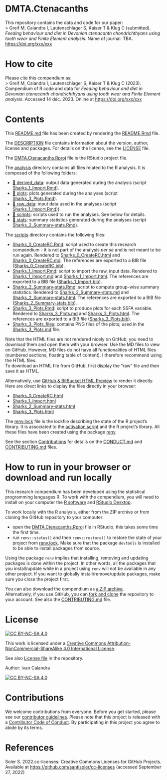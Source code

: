 
<!-- README.md is generated from README.Rmd. Please edit that file -->

# DMTA.Ctenacanths

This repository contains the data and code for our paper:  
\> Greif M, Calandra I, Lautenschlager S, Kaiser T & Klug C (submitted).
*Feeding behaviour and diet in Devonian ctenacanth chondrichthyans using
tooth wear and Finite Element analysis*. Name of journal: TBA.
<https://doi.org/xxx/xxx>

# How to cite

Please cite this compendium as:  
\> Greif M, Calandra I, Lautenschlager S, Kaiser T & Klug C (2023).
Compendium of R code and data for *Feeding behaviour and diet in
Devonian ctenacanth chondrichthyans using tooth wear and Finite Element
analysis*. Accessed 14 déc. 2023. Online at <https://doi.org/xxx/xxx>

# Contents

This [README.md](/README.md) file has been created by rendering the
[README.Rmd](/README.Rmd) file.

The [DESCRIPTION](/DESCRIPTION) file contains information about the
version, author, license and packages. For details on the license, see
the [LICENSE](/LICENSE) file.

The [DMTA.Ctenacanths.Rproj](/DMTA.Ctenacanths.Rproj) file is the
RStudio project file.

The [analysis](/analysis) directory contains all files related to the R
analysis. It is composed of the following folders:

- [:file_folder: derived_data](/analysis/derived_data): output data
  generated during the analysis (script
  [Sharks_1_Import.Rmd](/analysis/scripts/Sharks_1_Import.Rmd)).  
- [:file_folder: plots](/analysis/plots): plots generated during the
  analyses (script
  [Sharks_3_Plots.Rmd](/analysis/scripts/Sharks_3_Plots.Rmd)).  
- [:file_folder: raw_data](/analysis/raw_data): input data used in the
  analyses (script
  [Sharks_1_Import.Rmd](/analysis/scripts/Sharks_1_Import.Rmd))).  
- [:file_folder: scripts](/analysis/scripts): scripts used to run the
  analyses. See below for details.  
- [:file_folder: stats](/analysis/stats): summary statistics generated
  during the analyses (script
  [Sharks_2_Summary-stats.Rmd](/analysis/scripts/Sharks_2_Summary-stats.Rmd)).

The [scripts](/analysis/scripts) directory contains the following files:

- [Sharks_0_CreateRC.Rmd](/analysis/scripts/Sharks_0_CreateRC.Rmd):
  script used to create this research compendium - it is not part of the
  analysis *per se* and is not meant to be run again. Rendered to
  [Sharks_0_CreateRC.html](/analysis/scripts/Sharks_0_CreateRC.html) and
  [Sharks_0_CreateRC.md](/analysis/scripts/Sharks_0_CreateRC.md). The
  references are exported to a BIB file
  ([Sharks_0_CreateRC.bib](/analysis/scripts/Sharks_0_CreateRC.bib)).  
- [Sharks_1_Import.Rmd](/analysis/scripts/Sharks_1_Import.Rmd): script
  to import the raw, input data. Rendered to
  [Sharks_1_Import.md](/analysis/scripts/Sharks_1_Import.md) and
  [Sharks_1_Import.html](/analysis/scripts/Sharks_1_Import.html). The
  references are exported to a BIB file
  ([Sharks_1_Import.bib](/analysis/scripts/Sharks_1_Import.bib)).  
- [Sharks_2_Summary-stats.Rmd](/analysis/scripts/Sharks_2_Summary-stats.Rmd):
  script to compute group-wise summary statistics. Rendered to
  [Sharks_2_Summary-stats.md](/analysis/scripts/Sharks_2_Summary-stats.md)
  and
  [Sharks_2_Summary-stats.html](/analysis/scripts/Sharks_2_Summary-stats.html).
  The references are exported to a BIB file
  ([Sharks_2_Summary-stats.bib](/analysis/scripts/Sharks_2_Summary-stats.bib)).  
- [Sharks_3_Plots.Rmd](/analysis/scripts/Sharks_3_Plots.Rmd): script to
  produce plots for each SSFA variable. Rendered to
  [Sharks_3_Plots.md](/analysis/scripts/Sharks_3_Plots.md) and
  [Sharks_3_Plots.html](/analysis/scripts/Sharks_3_Plots.html). The
  references are exported to a BIB file
  ([Sharks_3_Plots.bib](/analysis/scripts/Sharks_3_Plots.bib)).  
- [Sharks_3_Plots_files](/analysis/scripts/Sharks_3_Plots_files/figure-gfm/):
  contains PNG files of the plots; used in the
  [Sharks_3_Plots.md](/analysis/scripts/Sharks_3_Plots.md) file.

Note that the HTML files are not rendered nicely on GitHub; you need to
download them and open them with your browser. Use the MD files to view
on GitHub. However, MD files do not have all functionalities of HTML
files (numbered sections, floating table of content). I therefore
recommend using the HTML files.  
To download an HTML file from GitHub, first display the “raw” file and
then save it as HTML.

Alternatively, use [GitHub & BitBucket HTML
Preview](https://htmlpreview.github.io/) to render it directly.  
Here are direct links to display the files directly in your browser:

- [Sharks_0_CreateRC.html](http://htmlpreview.github.io/?https://github.com/ivan-paleo/DMTA.Ctenacanths/blob/main/analysis/scripts/Sharks_0_CreateRC.html)
- [Sharks_1_Import.html](http://htmlpreview.github.io/?https://github.com/ivan-paleo/DMTA.Ctenacanths/blob/main/analysis/scripts/Sharks_1_Import.html)  
- [Sharks_2_Summary-stats.html](http://htmlpreview.github.io/?https://github.com/ivan-paleo/DMTA.Ctenacanths/blob/main/analysis/scripts/Sharks_2_Summary-stats.html)  
- [Sharks_3_Plots.html](http://htmlpreview.github.io/?https://github.com/ivan-paleo/DMTA.Ctenacanths/blob/main/analysis/scripts/Sharks_3_Plots.html)

The [renv.lock](/renv.lock) file is the lockfile describing the state of
the R project’s library. It is associated to the [activation
script](/renv/activate.R) and the R project’s library. All these files
have been created using the package
[renv](https://rstudio.github.io/renv/index.html).

See the section [Contributions](#contributions) for details on the
[CONDUCT.md](/CONDUCT.md) and [CONTRIBUTING.md](CONTRIBUTING.md) files.

# How to run in your browser or download and run locally

This research compendium has been developed using the statistical
programming languages R. To work with the compendium, you will need to
install on your computer the [R software](https://cloud.r-project.org/)
and [RStudio Desktop](https://rstudio.com/products/rstudio/download/).

To work locally with the R analysis, either from the ZIP archive or from
cloning the GitHub repository to your computer:

- open the [DMTA.Ctenacanths.Rproj](/DMTA.Ctenacanths.Rproj) file in
  RStudio; this takes some time the first time.  
- run `renv::status()` and then `renv::restore()` to restore the state
  of your project from [renv.lock](/renv.lock). Make sure that the
  package `devtools` is installed to be able to install packages from
  source.

Using the package `renv` implies that installing, removing and updating
packages is done within the project. In other words, all the packages
that you install/update while in a project using `renv` will not be
available in any other project. If you want to globally
install/remove/update packages, make sure you close the project first.

You can also download the compendium as [a ZIP
archive](https://github.com/ivan-paleo/DMTA.Ctenacanths/archive/main.zip).  
Alternatively, if you use GitHub, you can [fork and
clone](https://happygitwithr.com/fork-and-clone.html) the repository to
your account. See also the [CONTRIBUTING.md](CONTRIBUTING.md) file.

# License

[![CC BY-NC-SA
4.0](https://img.shields.io/badge/License-CC%20BY--NC--SA%204.0-lightgrey.svg)](http://creativecommons.org/licenses/by-nc-sa/4.0/)

This work is licensed under a [Creative Commons
Attribution-NonCommercial-ShareAlike 4.0 International
License](http://creativecommons.org/licenses/by-nc-sa/4.0/).

See also [License file](LICENSE) in the repository.

Author: Ivan Calandra

[![CC BY-NC-SA
4.0](https://licensebuttons.net/l/by-nc-sa/4.0/88x31.png)](http://creativecommons.org/licenses/by-nc-sa/4.0/)

# Contributions

We welcome contributions from everyone. Before you get started, please
see our [contributor guidelines](CONTRIBUTING.md). Please note that this
project is released with a [Contributor Code of Conduct](CONDUCT.md). By
participating in this project you agree to abide by its terms.

# References

Soler S. 2022.cc-licenses: Creative Commons Licenses for GitHub
Projects. Available at <https://github.com/santisoler/cc-licenses>
(accessed September 27, 2022)
